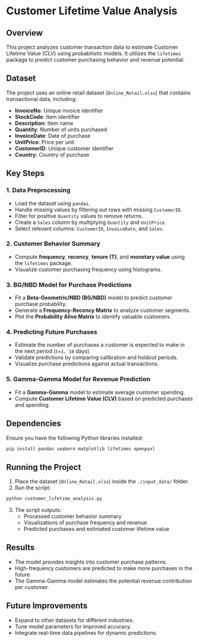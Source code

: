 # Customer Lifetime Value Analysis

## Overview
This project analyzes customer transaction data to estimate Customer Lifetime Value (CLV) using probabilistic models. It utilizes the `lifetimes` package to predict customer purchasing behavior and revenue potential.

## Dataset
The project uses an online retail dataset (`Online_Retail.xlsx`) that contains transactional data, including:
- **InvoiceNo**: Unique invoice identifier
- **StockCode**: Item identifier
- **Description**: Item name
- **Quantity**: Number of units purchased
- **InvoiceDate**: Date of purchase
- **UnitPrice**: Price per unit
- **CustomerID**: Unique customer identifier
- **Country**: Country of purchase

## Key Steps
### 1. Data Preprocessing
- Load the dataset using `pandas`.
- Handle missing values by filtering out rows with missing `CustomerID`.
- Filter for positive `Quantity` values to remove returns.
- Create a `Sales` column by multiplying `Quantity` and `UnitPrice`.
- Select relevant columns: `CustomerID`, `InvoiceDate`, and `Sales`.

### 2. Customer Behavior Summary
- Compute **frequency**, **recency**, **tenure (T)**, and **monetary value** using the `lifetimes` package.
- Visualize customer purchasing frequency using histograms.

### 3. BG/NBD Model for Purchase Predictions
- Fit a **Beta-Geometric/NBD (BG/NBD)** model to predict customer purchase probability.
- Generate a **Frequency-Recency Matrix** to analyze customer segments.
- Plot the **Probability Alive Matrix** to identify valuable customers.

### 4. Predicting Future Purchases
- Estimate the number of purchases a customer is expected to make in the next period (`t=1, 10` days).
- Validate predictions by comparing calibration and holdout periods.
- Visualize purchase predictions against actual transactions.

### 5. Gamma-Gamma Model for Revenue Prediction
- Fit a **Gamma-Gamma** model to estimate average customer spending.
- Compute **Customer Lifetime Value (CLV)** based on predicted purchases and spending.

## Dependencies
Ensure you have the following Python libraries installed:
```sh
pip install pandas seaborn matplotlib lifetimes openpyxl
```

## Running the Project
1. Place the dataset (`Online_Retail.xlsx`) inside the `./input_data/` folder.
2. Run the script:
```sh
python customer_lifetime_analysis.py
```
3. The script outputs:
   - Processed customer behavior summary
   - Visualizations of purchase frequency and revenue
   - Predicted purchases and estimated customer lifetime value

## Results
- The model provides insights into customer purchase patterns.
- High-frequency customers are predicted to make more purchases in the future.
- The Gamma-Gamma model estimates the potential revenue contribution per customer.

## Future Improvements
- Expand to other datasets for different industries.
- Tune model parameters for improved accuracy.
- Integrate real-time data pipelines for dynamic predictions.


